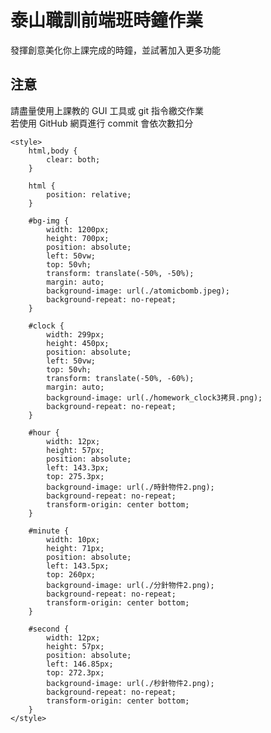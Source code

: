 # 泰山職訓前端班時鐘作業
發揮創意美化你上課完成的時鐘，並試著加入更多功能  

## 注意
請盡量使用上課教的 GUI 工具或 git 指令繳交作業  
若使用 GitHub 網頁進行 commit 會依次數扣分


<!DOCTYPE html>
<html lang="en">

<head>
    <meta charset="UTF-8">
    <meta http-equiv="X-UA-Compatible" content="IE=edge">
    <meta name="viewport" content="width=device-width, initial-scale=1.0">
    <title>Document</title>

    <style>
        html,body {
            clear: both; 
        }

        html {
            position: relative; 
        }

        #bg-img {
            width: 1200px;
            height: 700px;
            position: absolute; 
            left: 50vw; 
            top: 50vh; 
            transform: translate(-50%, -50%); 
            margin: auto; 
            background-image: url(./atomicbomb.jpeg);
            background-repeat: no-repeat;
        }

        #clock {
            width: 299px; 
            height: 450px; 
            position: absolute; 
            left: 50vw; 
            top: 50vh; 
            transform: translate(-50%, -60%); 
            margin: auto; 
            background-image: url(./homework_clock3拷貝.png);
            background-repeat: no-repeat;
        }

        #hour {
            width: 12px; 
            height: 57px; 
            position: absolute; 
            left: 143.3px; 
            top: 275.3px; 
            background-image: url(./時針物件2.png); 
            background-repeat: no-repeat;
            transform-origin: center bottom;
        }

        #minute {
            width: 10px; 
            height: 71px; 
            position: absolute; 
            left: 143.5px; 
            top: 260px; 
            background-image: url(./分針物件2.png); 
            background-repeat: no-repeat;
            transform-origin: center bottom;
        }

        #second {
            width: 12px; 
            height: 57px; 
            position: absolute; 
            left: 146.85px; 
            top: 272.3px; 
            background-image: url(./秒針物件2.png); 
            background-repeat: no-repeat;
            transform-origin: center bottom;
        }
    </style>



</head>

<body>
    <div id="bg-img"></div>
    <div id="clock">
        <div id="hour"></div>
        <div id="minute"></div>
        <div id="second"></div>
    </div>
<script>
        const hour = document.getElementById('hour')
        const minute = document.getElementById('minute')
        const second = document.getElementById('second')

        const update = () => {
            const now = new Date()
            hour.style.transform = `rotate(${now.getHours() * 30 }deg)`
            minute.style.transform = `rotate(${now.getMinutes() * 6}deg)`
            second.style.transform = `rotate(${now.getSeconds() * 6}deg)`
        }


        setInterval(update, 1000)
        update()
    </script>
</body>

</html>